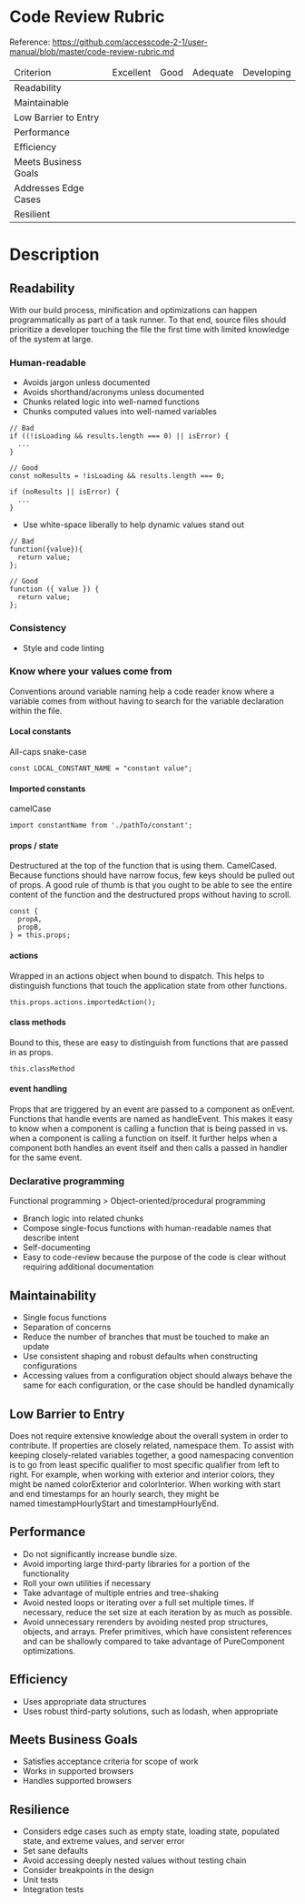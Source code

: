 # Code Review Rubric
Reference: https://github.com/accesscode-2-1/user-manual/blob/master/code-review-rubric.md

<table>
  <thead>
      <tr>
        <td>Criterion</td>
        <td>Excellent</td>
        <td>Good</td>
        <td>Adequate</td>
        <td>Developing</td>
      </tr>
  </thead>
  <tbody>
    <tr>
      <td>Readability</td>
      <td><!-- Excellent --></td>
      <td><!-- Good --></td>
      <td><!-- Adequate --></td>
      <td><!-- Developing --></td>
    </tr>
    <tr>
      <td>Maintainable</td>
      <td><!-- Excellent --></td>
      <td><!-- Good --></td>
      <td><!-- Adequate --></td>
      <td><!-- Developing --></td>
    </tr>
    <tr>
      <td>Low Barrier to Entry</td>
      <td><!-- Excellent --></td>
      <td><!-- Good --></td>
      <td><!-- Adequate --></td>
      <td><!-- Developing --></td>
    </tr>
    <tr>
      <td>Performance</td>
      <td><!-- Excellent --></td>
      <td><!-- Good --></td>
      <td><!-- Adequate --></td>
      <td><!-- Developing --></td>
    </tr>
    <tr>
      <td>Efficiency</td>
      <td><!-- Excellent --></td>
      <td><!-- Good --></td>
      <td><!-- Adequate --></td>
      <td><!-- Developing --></td>
    </tr>
    <tr>
      <td>Meets Business Goals</td>
      <td><!-- Excellent --></td>
      <td><!-- Good --></td>
      <td><!-- Adequate --></td>
      <td><!-- Developing --></td>
    </tr>
    <tr>
      <td>Addresses Edge Cases</td>
      <td><!-- Excellent --></td>
      <td><!-- Good --></td>
      <td><!-- Adequate --></td>
      <td><!-- Developing --></td>
    </tr>
    <tr>
      <td>Resilient</td>
      <td><!-- Excellent --></td>
      <td><!-- Good --></td>
      <td><!-- Adequate --></td>
      <td><!-- Developing --></td>
    </tr>
  </tbody>
</table>

# Description

## Readability
With our build process, minification and optimizations can happen programmatically as part of a task runner. To that end, source files should prioritize a developer touching the file the first time with limited knowledge of the system at large.

### Human-readable

* Avoids jargon unless documented
* Avoids shorthand/acronyms unless documented
* Chunks related logic into well-named functions
* Chunks computed values into well-named variables

```
// Bad
if ((!isLoading && results.length === 0) || isError) {
  ...
}
```

```
// Good
const noResults = !isLoading && results.length === 0;

if (noResults || isError) {
  ...
}
```

* Use white-space liberally to help dynamic values stand out


```
// Bad
function({value}){
  return value;
};
```
```
// Good
function ({ value }) {
  return value;
};
```

### Consistency

* Style and code linting

### Know where your values come from

Conventions around variable naming help a code reader know where a variable comes from without having to search for the variable declaration within the file.

#### Local constants

All-caps snake-case

```
const LOCAL_CONSTANT_NAME = "constant value";
```

#### Imported constants

camelCase

```
import constantName from './pathTo/constant';
```

#### props / state

Destructured at the top of the function that is using them. CamelCased. Because functions should have narrow focus, few keys should be pulled out of props. A good rule of thumb is that you ought to be able to see the entire content of the function and the destructured props without having to scroll.

```
const {
  propA,
  propB,
} = this.props;
```

#### actions

Wrapped in an actions object when bound to dispatch. This helps to distinguish functions that touch the application state from other functions.

```
this.props.actions.importedAction();
```

#### class methods

Bound to this, these are easy to distinguish from functions that are passed in as props.

```
this.classMethod
```

#### event handling 

Props that are triggered by an event are passed to a component as onEvent. Functions that handle events are named as handleEvent. This makes it easy to know when a component is calling a function that is being passed in vs. when a component is calling a function on itself. It further helps when a component both handles an event itself and then calls a passed in handler for the same event.

### Declarative programming

Functional programming > Object-oriented/procedural programming

* Branch logic into related chunks
* Compose single-focus functions with human-readable names that describe intent
* Self-documenting
* Easy to code-review because the purpose of the code is clear without requiring additional documentation


## Maintainability

* Single focus functions
* Separation of concerns
* Reduce the number of branches that must be touched to make an update
* Use consistent shaping and robust defaults when constructing configurations
* Accessing values from a configuration object should always behave the same for each configuration, or the case should be handled dynamically

## Low Barrier to Entry

Does not require extensive knowledge about the overall system in order to contribute. If properties are closely related, namespace them. To assist with keeping closely-related variables together, a good namespacing convention is to go from least specific qualifier to most specific qualifier from left to right. For example, when working with exterior and interior colors, they might be named colorExterior and colorInterior. When working with start and end timestamps for an hourly search, they might be named timestampHourlyStart and timestampHourlyEnd.

## Performance

* Do not significantly increase bundle size.
* Avoid importing large third-party libraries for a portion of the functionality
* Roll your own utilities if necessary
* Take advantage of multiple entries and tree-shaking
* Avoid nested loops or iterating over a full set multiple times. If necessary, reduce the set size at each iteration by as much as possible.
* Avoid unnecessary rerenders by avoiding nested prop structures, objects, and arrays. Prefer primitives, which have consistent references and can be shallowly compared to take advantage of PureComponent optimizations.

## Efficiency
* Uses appropriate data structures
* Uses robust third-party solutions, such as lodash, when appropriate

## Meets Business Goals

* Satisfies acceptance criteria for scope of work
* Works in supported browsers
* Handles supported browsers

## Resilience

* Considers edge cases such as empty state, loading state, populated state, and extreme values, and server error
* Set sane defaults
* Avoid accessing deeply nested values without testing chain
* Consider breakpoints in the design
* Unit tests
* Integration tests
